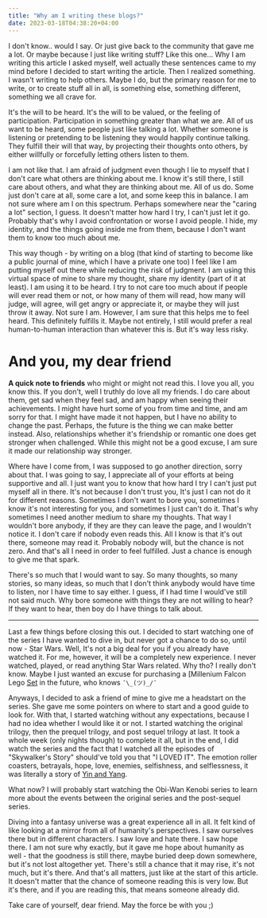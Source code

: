 ```yaml
---
title: "Why am I writing these blogs?"
date: 2023-03-18T04:38:20+04:00
---
```


I don't know.. would I say. Or just give back to the community that gave me a lot. Or maybe because I just like writing stuff? Like this one... Why I am writing this article I asked myself, well actually these sentences came to my mind before I decided to start writing the article. Then I realized something. I wasn't writing to help others. Maybe I do, but the primary reason for me to write, or to create stuff all in all, is something else, something different, something we all crave for.

It's the will to be heard. It's the will to be valued, or the feeling of participation. Participation in something greater than what we are. All of us want to be heard, some people just like talking a lot. Whether someone is listening or pretending to be listening they would happily continue talking. They fulfill their will that way, by projecting their thoughts onto others, by either willfully or forcefully letting others listen to them.

I am not like that. I am afraid of judgment even though I lie to myself that I don't care what others are thinking about me. I know it's still there, I still care about others, and what they are thinking about me. All of us do. Some just don't care at all, some care a lot, and some keep this in balance. I am not sure where am I on this spectrum. Perhaps somewhere near the "caring a lot" section, I guess. It doesn't matter how hard I try, I can't just let it go. Probably that's why I avoid confrontation or worse I avoid people. I hide, my identity, and the things going inside me from them, because I don't want them to know too much about me.

This way though - by writing on a blog (that kind of starting to become like a public journal of mine, which I have a private one too) I feel like I am putting myself out there while reducing the risk of judgment. I am using this virtual space of mine to share my thought, share my identity (part of it at least). I am using it to be heard. I try to not care too much about if people will ever read them or not, or how many of them will read, how many will judge, will agree, will get angry or appreciate it, or maybe they will just throw it away. Not sure I am. However, I am sure that this helps me to feel heard. This definitely fulfills it. Maybe not entirely, I still would prefer a real human-to-human interaction than whatever this is. But it's way less risky.

# And you, my dear friend

**A quick note to friends** who might or might not read this. I love you all, you know this. If you don't, well I truthly do love all my friends. I do care about them, get sad when they feel sad, and am happy when seeing their achievements. I might have hurt some of you from time and time, and am sorry for that. I might have made it not happen, but I have no ability to change the past. Perhaps, the future is the thing we can make better instead. Also, relationships whether it's friendship or romantic one does get stronger when challenged. While this might not be a good excuse, I am sure it made our relationship way stronger.

Where have I come from, I was supposed to go another direction, sorry about that. I was going to say, I appreciate all of your efforts at being supportive and all. I just want you to know that how hard I try I can't just put myself all in there. It's not because I don't trust you, It's just I can not do it for different reasons. Sometimes I don't want to bore you, sometimes I know it's not interesting for you, and sometimes I just can't do it. That's why sometimes I need another medium to share my thoughts. That way I wouldn't bore anybody, if they are they can leave the page, and I wouldn't notice it. I don't care if nobody even reads this. All I know is that it's out there, someone may read it. Probably nobody will, but the chance is not zero. And that's all I need in order to feel fulfilled. Just a chance is enough to give me that spark.

There's so much that I would want to say. So many thoughts, so many stories, so many ideas, so much that I don't think anybody would have time to listen, nor I have time to say either. I guess, if I had time I would've still not said much. Why bore someone with things they are not willing to hear? If they want to hear, then boy do I have things to talk about.

---

Last a few things before closing this out. I decided to start watching one of the series I have wanted to dive in, but never got a chance to do so, until now - Star Wars. Well, It's not a big deal for you if you already have watched it. For me, however, it will be a completely new experience. I never watched, played, or read anything Star Wars related. Why tho? I really don't know. Maybe I just wanted an excuse for purchasing a [Millenium Falcon Lego [Set](https://www.lego.com/en-us/product/millennium-falcon-75192) in the future, who knows `¯\_(ツ)_/¯ `

Anyways, I decided to ask a friend of mine to give me a headstart on the series. She gave me some pointers on where to start and a good guide to look for. With that, I started watching without any expectations, because I had no idea whether I would like it or not. I started watching the original trilogy, then the prequel trilogy, and post sequel trilogy at last. It took a whole week (only nights though) to complete it all, but in the end, I did watch the series and the fact that I watched all the episodes of "Skywalker's Story" should've told you that "I LOVED IT". The emotion roller coasters, betrayals, hope, love, enemies, selfishness, and selflessness, it was literally a story of [Yin and Yang](https://en.wikipedia.org/wiki/Yin_and_yang).

What now? I will probably start watching the Obi-Wan Kenobi series to learn more about the events between the original series and the post-sequel series.

Diving into a fantasy universe was a great experience all in all. It felt kind of like looking at a mirror from all of humanity's perspectives. I saw ourselves there but in different characters. I saw love and hate there. I saw hope there. I am not sure why exactly, but it gave me hope about humanity as well - that the goodness is still there, maybe buried deep down somewhere, but it's not lost altogether yet. There's still a chance that it may rise, it's not much, but it's there. And that's all matters, just like at the start of this article. It doesn't matter that the chance of someone reading this is very low. But it's there, and if you are reading this, that means someone already did.

Take care of yourself, dear friend. May the force be with you ;)